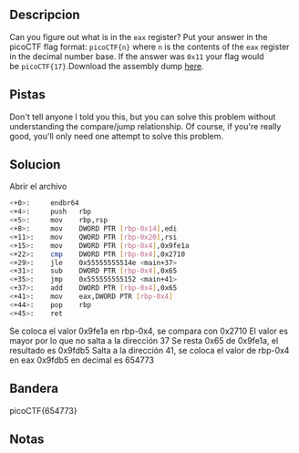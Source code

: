 ## Descripcion
Can you figure out what is in the `eax` register? Put your answer in the picoCTF flag format: `picoCTF{n}` where `n` is the contents of the `eax` register in the decimal number base. If the answer was `0x11` your flag would be `picoCTF{17}`.Download the assembly dump [here](https://artifacts.picoctf.net/c/511/disassembler-dump0_d.txt).

## Pistas
Don't tell anyone I told you this, but you can solve this problem without understanding the compare/jump relationship.
Of course, if you're really good, you'll only need one attempt to solve this problem.

## Solucion
Abrir el archivo
```bash
<+0>:     endbr64 
<+4>:     push   rbp
<+5>:     mov    rbp,rsp
<+8>:     mov    DWORD PTR [rbp-0x14],edi
<+11>:    mov    QWORD PTR [rbp-0x20],rsi
<+15>:    mov    DWORD PTR [rbp-0x4],0x9fe1a
<+22>:    cmp    DWORD PTR [rbp-0x4],0x2710
<+29>:    jle    0x55555555514e <main+37>
<+31>:    sub    DWORD PTR [rbp-0x4],0x65
<+35>:    jmp    0x555555555152 <main+41>
<+37>:    add    DWORD PTR [rbp-0x4],0x65
<+41>:    mov    eax,DWORD PTR [rbp-0x4]
<+44>:    pop    rbp
<+45>:    ret
```
Se coloca el valor 0x9fe1a en rbp-0x4, se compara con 0x2710
El valor es mayor por lo que no salta a la dirección 37
Se resta 0x65 de 0x9fe1a, el resultado es 0x9fdb5
Salta a la dirección 41, se coloca el valor de rbp-0x4 en eax
0x9fdb5 en decimal es 654773

## Bandera
picoCTF{654773}

## Notas




